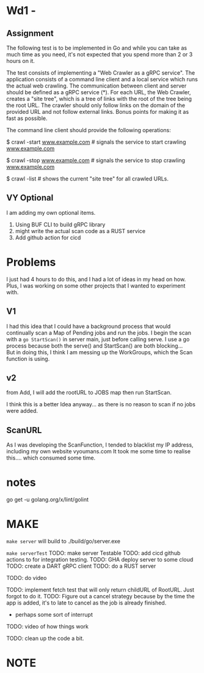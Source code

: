 # Wd1 -

## Assignment

The following test is to be implemented in Go and while you can take as much time as you need,
it's not expected that you spend more than 2 or 3 hours on it.

The test consists of implementing a "Web Crawler as a gRPC service".
The application consists of a command line client and a local service which runs the actual web crawling.
The communication between client and server should be defined as a gRPC service (*).
For each URL, the Web Crawler, creates a "site tree",
which is a tree of links with the root of the tree being the root URL.
The crawler should only follow links on the domain of the provided URL and not follow external links.
Bonus points for making it as fast as possible.



The command line client should provide the following operations:



$ crawl -start www.example.com  # signals the service to start crawling www.example.com

$ crawl -stop www.example.com  # signals the service to stop crawling www.example.com

$ crawl -list                                        # shows the current "site tree" for all crawled URLs.



## VY Optional

I am adding my own optional items.

1. Using BUF CLI to build gRPC library
2. might write the actual scan code as a RUST service
3. Add github action for cicd


# Problems
I just had 4 hours to do this, and I had a lot of ideas in my head on how.  Plus, I was working on some other projects that
I wanted to experiment with.

## V1
I had this idea that I could have a background process that would continually scan a Map of Pending jobs and run the jobs.
I begin the scan with a ```go StartScan()``` in server main, just before calling serve.   I use a go process because both the
serve() and StartScan() are both blocking...  
But in doing this, I think I am messing up  the WorkGroups, which the Scan function is using.


## v2
from Add,
I will add the rootURL to JOBS map then run StartScan.

I think this is a better Idea anyway... as there is no reason to scan if no jobs were added.

## ScanURL
As I was developing the ScanFunction, I tended to blacklist my IP address, including my own website vyoumans.com
It took me some time to realise this....   which consumed some time.







# notes

go get -u golang.org/x/lint/golint


# MAKE

```make server```
will build to ./build/go/server.exe



```make serverTest```
TODO: make server Testable
TODO:  add cicd github actions to for integration testing.
TODO: GHA deploy server to some cloud 
TODO: create a DART gRPC client
TODO:  do a RUST server

TODO: do video

TODO: implement fetch test that will only return childURL of RootURL.  Just forgot to do it.
TODO: Figure out a cancel strategy because by the time the app is added, it's to late to cancel as the job is already finished.
- perhaps some sort of interrupt

TODO: video of how things work

TODO: clean up the code a bit.


# NOTE






